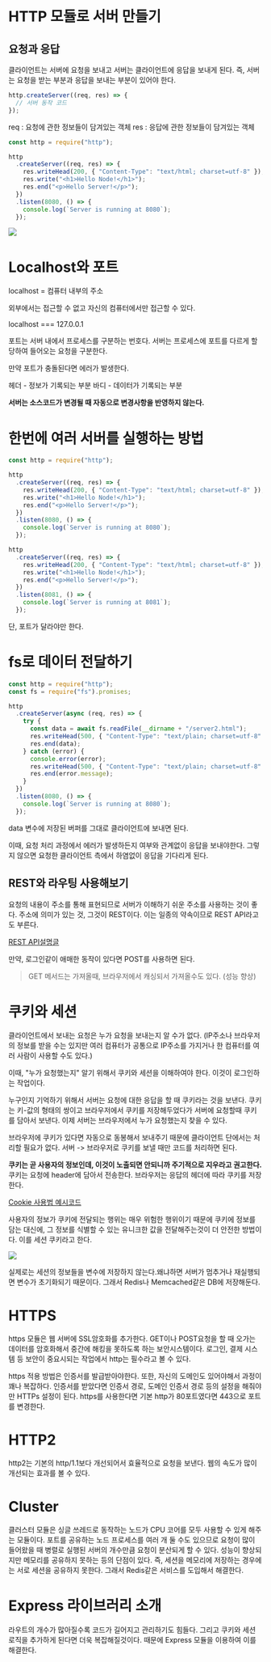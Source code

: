 # HTTP 모듈로 서버 만들기

## 요청과 응답

클라이언트는 서버에 요청을 보내고 서버는 클라이언트에 응답을 보내게 된다.
즉, 서버는 요청을 받는 부분과 응답을 보내는 부분이 있어야 한다.

```js
http.createServer((req, res) => {
  // 서버 동작 코드
});
```

req : 요청에 관한 정보들이 담겨있는 객체
res : 응답에 관한 정보들이 담겨있는 객체

```js
const http = require("http");

http
  .createServer((req, res) => {
    res.writeHead(200, { "Content-Type": "text/html; charset=utf-8" });
    res.write("<h1>Hello Node!</h1>");
    res.end("<p>Hello Server!</p>");
  })
  .listen(8080, () => {
    console.log(`Server is running at 8080`);
  });
```

![](https://images.velog.io/images/hjh040302/post/1e193562-bcd4-4ed5-9729-572118860c9a/image.png)

# Localhost와 포트

localhost = 컴퓨터 내부의 주소

외부에서는 접근할 수 없고 자신의 컴퓨터에서만 접근할 수 있다.

localhost === 127.0.0.1

포트는 서버 내에서 프로세스를 구분하는 번호다.
서버는 프로세스에 포트를 다르게 할당하여 들어오는 요청을 구분한다.

만약 포트가 충돌된다면 에러가 발생한다.

헤더 - 정보가 기록되는 부분
바디 - 데이터가 기록되는 부분

**서버는 소스코드가 변경될 때 자동으로 변경사항을 반영하지 않는다.**

# 한번에 여러 서버를 실행하는 방법

```js
const http = require("http");

http
  .createServer((req, res) => {
    res.writeHead(200, { "Content-Type": "text/html; charset=utf-8" });
    res.write("<h1>Hello Node!</h1>");
    res.end("<p>Hello Server!</p>");
  })
  .listen(8080, () => {
    console.log(`Server is running at 8080`);
  });

http
  .createServer((req, res) => {
    res.writeHead(200, { "Content-Type": "text/html; charset=utf-8" });
    res.write("<h1>Hello Node!</h1>");
    res.end("<p>Hello Server!</p>");
  })
  .listen(8081, () => {
    console.log(`Server is running at 8081`);
  });
```

단, 포트가 달라야만 한다.

# fs로 데이터 전달하기

```js
const http = require("http");
const fs = require("fs").promises;

http
  .createServer(async (req, res) => {
    try {
      const data = await fs.readFile(__dirname + "/server2.html");
      res.writeHead(500, { "Content-Type": "text/plain; charset=utf-8" });
      res.end(data);
    } catch (error) {
      console.error(error);
      res.writeHead(500, { "Content-Type": "text/plain; charset=utf-8" });
      res.end(error.message);
    }
  })
  .listen(8080, () => {
    console.log(`Server is running at 8080`);
  });
```

data 변수에 저장된 버퍼를 그대로 클라이언트에 보내면 된다.

이때, 요청 처리 과정에서 에러가 발생하든지 여부와 관계없이 응답을 보내야한다.
그렇지 않으면 요청한 클라이언트 측에서 하염없이 응답을 기다리게 된다.

## REST와 라우팅 사용해보기

요청의 내용이 주소를 통해 표현되므로 서버가 이해하기 쉬운 주소를 사용하는 것이 좋다.
주소에 의미가 있는 것, 그것이 REST이다. 이는 일종의 약속이므로 REST API라고도 부른다.

[REST API설명글](https://meetup.toast.com/posts/92)

만약, 로그인같이 애매한 동작이 있다면 POST를 사용하면 된다.

> GET 메서드는 가져올때, 브라우저에서 캐싱되서 가져올수도 있다. (성능 향상)

# 쿠키와 세션

클라이언트에서 보내는 요청은 누가 요청을 보내는지 알 수가 없다. (IP주소나 브라우저의 정보를 받을 수는 있지만 여러 컴퓨터가 공통으로 IP주소를 가지거나 한 컴퓨터를 여러 사람이 사용할 수도 있다.)

이때, "누가 요청했는지" 알기 위해서 쿠키와 세션을 이해하여야 한다. 이것이 로그인하는 작업이다.

누구인지 기억하기 위해서 서버는 요청에 대한 응답을 할 때 쿠키라는 것을 보낸다.
쿠키는 키-값의 형태의 쌍이고 브라우저에서 쿠키를 저장해두었다가 서버에 요청할때 쿠키를 담아서 보낸다.
이제 서버는 브라우저에서 누가 요청했는지 찾을 수 있다.

브라우저에 쿠키가 있다면 자동으로 동봉해서 보내주기 때문에 클라이언트 단에서는 처리할 필요가 없다.
서버 -> 브라우저로 쿠키를 보낼 때만 코드를 처리하면 된다.

**쿠키는 곧 사용자의 정보인데, 이것이 노출되면 안되니까 주기적으로 지우라고 권고한다.**
쿠키는 요청에 header에 담아서 전송한다. 브라우저는 응답의 헤더에 따라 쿠키를 저장한다.

[Cookie 사용법 예시코드](./cookie-session/cookie2.js)

사용자의 정보가 쿠키에 전달되는 행위는 매우 위험한 행위이기 때문에 쿠키에 정보를 담는 대신에, 그 정보를 식별할 수 있는 유니크한 값을 전달해주는것이 더 안전한 방법이다. 이를 세션 쿠키라고 한다.

![](https://images.velog.io/images/hjh040302/post/c4be4271-218f-452f-9655-4ac7dd334ad7/image.png)

실제로는 세션의 정보들을 변수에 저장하지 않는다.왜냐하면 서버가 멈추거나 재실행되면 변수가 초기화되기 때문이다. 그래서 Redis나 Memcached같은 DB에 저장해둔다.

# HTTPS

https 모듈은 웹 서버에 SSL암호화를 추가한다.
GET이나 POST요청을 할 때 오가는 데이터를 암호화해서 중간에 해킹을 못하도록 하는 보안시스템이다.
로그인, 결제 시스템 등 보안이 중요시되는 작업에서 http는 필수라고 볼 수 있다.

https 적용 방법은 인증서를 발급받아야한다. 또한, 자신의 도메인도 있어야해서 과정이 꽤나 복잡하다.
인증서를 받았다면 인증서 경로, 도메인 인증서 경로 등의 설정을 해줘야만 HTTPs 설정이 된다.
https를 사용한다면 기본 http가 80포트였다면 443으로 포트를 변경한다.

# HTTP2

http2는 기본의 http/1.1보다 개선되어서 효율적으로 요청을 보낸다. 웹의 속도가 많이 개선되는 효과를 볼 수 있다.

# Cluster

클러스터 모듈은 싱글 쓰레드로 동작하는 노드가 CPU 코어를 모두 사용할 수 있게 해주는 모듈이다.
포트를 공유하는 노드 프로세스를 여러 개 둘 수도 있으므로 요청이 많이 들어왔을 때 병렬로 실행된 서버의 개수만큼 요청이 분산되게 할 수 있다.
성능이 향상되지만 메모리를 공유하지 못하는 등의 단점이 있다. 즉, 세션을 메모리에 저장하는 경우에는 서로 세션을 공유하지 못한다. 그래서 Redis같은 서비스를 도입해서 해결한다.

# Express 라이브러리 소개

라우트의 개수가 많아질수록 코드가 길어지고 관리하기도 힘들다. 그리고 쿠키와 세션 로직을 추가하게 된다면 더욱 복잡해질것이다. 때문에 Express 모듈을 이용하여 이를 해결한다.
